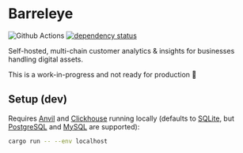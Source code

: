 # Barreleye

![Github Actions](https://github.com/barreleye/barreleye/workflows/tests/badge.svg)
[![dependency status](https://deps.rs/repo/github/barreleye/barreleye/status.svg)](https://deps.rs/repo/github/barreleye/barreleye)

Self-hosted, multi-chain customer analytics & insights for businesses handling digital assets.

This is a work-in-progress and not ready for production 🚧

## Setup (dev)

Requires [Anvil](https://book.getfoundry.sh/anvil/) and [Clickhouse](https://github.com/ClickHouse/ClickHouse) running locally (defaults to [SQLite](https://www.sqlite.org/), but [PostgreSQL](https://www.postgresql.org/) and [MySQL](https://www.mysql.com/) are supported):

```bash
cargo run -- --env localhost
```